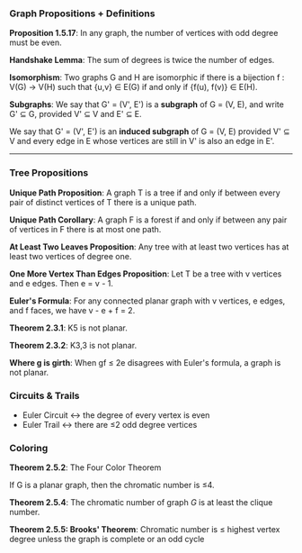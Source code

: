 ### Graph Propositions + Definitions

**Proposition 1.5.17**: In any graph, the number of vertices with odd degree must be even.

**Handshake Lemma**: The sum of degrees is twice the number of edges.

**Isomorphism**: Two graphs G and H are isomorphic if there is a bijection f : V(G) → V(H) such that {u,v} ∈ E(G) if and only if {f(u), f(v)} ∈ E(H).

**Subgraphs**: We say that G' = (V', E') is a **subgraph** of G = (V, E), and write G' ⊆ G, provided V' ⊆ V and E' ⊆ E.

We say that G' = (V', E') is an **induced subgraph** of G = (V, E) provided V' ⊆ V and every edge in E whose vertices are still in V' is also an edge in E'.

---

### Tree Propositions

**Unique Path Proposition**: A graph T is a tree if and only if between every pair of distinct vertices of T there is a unique path.

**Unique Path Corollary**: A graph F is a forest if and only if between any pair of vertices in F there is at most one path.

**At Least Two Leaves Proposition**: Any tree with at least two vertices has at least two vertices of degree one.

**One More Vertex Than Edges Proposition**: Let T be a tree with v vertices and e edges. Then e = v - 1.

**Euler's Formula**: For any connected planar graph with v vertices, e edges, and f faces, we have v - e + f = 2.

**Theorem 2.3.1**: K5 is not planar.

**Theorem 2.3.2**: K3,3 is not planar.

**Where g is girth**: When gf ≤ 2e disagrees with Euler's formula, a graph is not planar.

### Circuits & Trails

* Euler Circuit ↔︎ the degree of every vertex is even
* Euler Trail ↔︎ there are ≤2 odd degree vertices

### Coloring

**Theorem 2.5.2**: The Four Color Theorem

If G is a planar graph, then the chromatic number is ≤4.

**Theorem 2.5.4**: The chromatic number of graph $G$ is at least the clique number.

**Theorem 2.5.5: Brooks' Theorem**:
Chromatic number is ≤ highest vertex degree unless the graph is complete or an odd cycle


